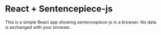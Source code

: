 # React + Sentencepiece-js

This is a simple React app showing sentencepiece-js in a browser. No data is exchanged with your browser.
